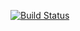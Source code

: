 [![Build Status](https://travis-ci.com/jkremlacek/pv247-messenger.svg?token=eG473enqTzynJD1qtNyc&branch=master)](https://travis-ci.com/jkremlacek/pv247-messenger)
